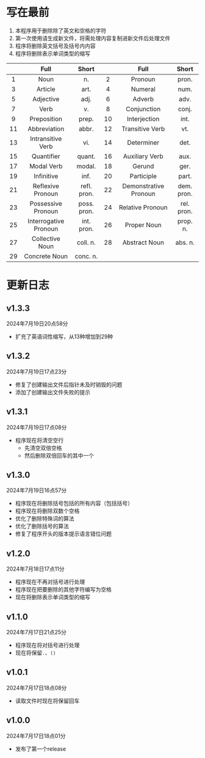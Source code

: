 # 写在最前

1. 本程序用于删除除了英文和空格的字符
2. 第一次使用请生成新文件，将需处理内容复制进新文件后处理文件
3. 程序将删除英文括号及括号内内容
4. 程序将删除表示单词类型的缩写

|    |         Full          |    Short    |    |         Full          |   Short    |
|:--:|:---------------------:|:-----------:|:--:|:---------------------:|:----------:|
| 1  |         Noun          |     n.      | 2  |        Pronoun        |   pron.    |
| 3  |        Article        |    art.     | 4  |        Numeral        |    num.    |
| 5  |       Adjective       |    adj.     | 6  |        Adverb         |    adv.    |
| 7  |         Verb          |     v.      | 8  |      Conjunction      |   conj.    |
| 9  |      Preposition      |    prep.    | 10 |     Interjection      |    int.    |
| 11 |     Abbreviation      |    abbr.    | 12 |    Transitive Verb    |    vt.     |
| 13 |   Intransitive Verb   |     vi.     | 14 |      Determiner       |    det.    |
| 15 |      Quantifier       |   quant.    | 16 |    Auxiliary Verb     |    aux.    |
| 17 |      Modal Verb       |   modal.    | 18 |        Gerund         |    ger.    |
| 19 |      Infinitive       |    inf.     | 20 |      Participle       |   part.    |
| 21 |   Reflexive Pronoun   | refl. pron. | 22 | Demonstrative Pronoun | dem. pron. |
| 23 |  Possessive Pronoun   | poss. pron. | 24 |   Relative Pronoun    | rel. pron. |
| 25 | Interrogative Pronoun | int. pron.  | 26 |      Proper Noun      |  prop. n.  |
| 27 |    Collective Noun    |  coll. n.   | 28 |     Abstract Noun     |  abs. n.   |
| 29 |     Concrete Noun     |  conc. n.   |    |                       |            |

# 更新日志

## v1.3.3

2024年7月19日20点58分

- 扩充了英语词性缩写，从13种增加到29种

## v1.3.2

2024年7月19日17点23分

- 修复了创建输出文件后指针未及时销毁的问题
- 添加了创建输出文件失败的提示

## v1.3.1

2024年7月19日17点08分

- 程序现在将清空空行
	- 先清空双倍空格
	- 然后删除双倍回车的其中一个

## v1.3.0

2024年7月19日16点57分

- 程序现在将删除括号包括的所有内容（包括括号）
- 程序现在将删除双数个空格
- 优化了删除特殊词的算法
- 优化了删除括号的算法
- 修复了程序开头的版本提示语言错位问题

## v1.2.0

2024年7月18日17点11分

- 程序现在不再对括号进行处理
- 程序现在把要删除的其他字符编写为空格
- 现在将删除表示单词类型的缩写

## v1.1.0

2024年7月17日21点25分

- 程序现在将对括号进行处理
- 现在将保留```.```、```()```

## v1.0.1

2024年7月17日18点08分

- 读取文件时现在将保留回车

## v1.0.0

2024年7月17日18点01分

- 发布了第一个release
